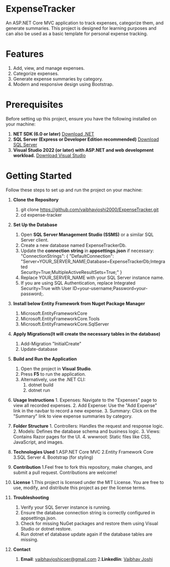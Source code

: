 # ExpenseTracker

An ASP.NET Core MVC application to track expenses, categorize them, and generate summaries. This project is designed for learning purposes and can also be used as a basic template for personal expense tracking.

# Features
   1. Add, view, and manage expenses.
   2. Categorize expenses.
   3. Generate expense summaries by category.
   4. Modern and responsive design using Bootstrap.

# Prerequisites
Before setting up this project, ensure you have the following installed on your machine:
1. **NET SDK (6.0 or later)**
   [Download .NET](https://dotnet.microsoft.com/download)
2. **SQL Server (Express or Developer Edition recommended)**
   [Download SQL Server](https://www.microsoft.com/en-in/sql-server/sql-server-downloads)
3. **Visual Studio 2022 (or later) with ASP.NET and web development workload.**
   [Download Visual Studio](https://visualstudio.microsoft.com/)

# Getting Started
Follow these steps to set up and run the project on your machine:
1. **Clone the Repository**
      1. git clone https://github.com/vaibhavjoshi2000/ExpenseTracker.git
      2. cd expense-tracker
2. **Set Up the Database**
      1. Open **SQL Server Management Studio (SSMS)** or a similar SQL Server client.
      2. Create a new database named ExpenseTrackerDb.
      3. Update the **connection string** in **appsettings.json** if necessary:
       "ConnectionStrings": {
          "DefaultConnection": "Server=YOUR_SERVER_NAME;Database=ExpenseTrackerDb;Integrated    
            Security=True;MultipleActiveResultSets=True;"
           }
      4. Replace YOUR_SERVER_NAME with your SQL Server instance name.
      5. If you are using SQL Authentication, replace Integrated Security=True with User ID=your-username;Password=your-   
          password;.   
3. **Install below Entity Framework from Nuget Package Manager**
      1. Microsoft.EntityFrameworkCore
      2. Microsoft.EntityFrameworkCore.Tools
      3. Microsoft.EntityFrameworkCore.SqlServer
4. **Apply Migrations(It will create the necessary tables in the database)**
     1. Add-Migration "InitialCreate"
     2. Update-database
5. **Build and Run the Application**
      1. Open the project in **Visual Studio**.
      2. Press **F5** to run the application.
      3. Alternatively, use the .NET CLI:
            1. dotnet build
            2. dotnet run
6. **Usage Instructions**
         1. Expenses: Navigate to the "Expenses" page to view all recorded expenses.
         2.   Add Expense: Use the "Add Expense" link in the navbar to record a new expense.
         3.  Summary: Click on the "Summary" link to view expense summaries by category.

7. **Folder Structure**
          1. Controllers: Handles the request and response logic.
          2. Models: Defines the database schema and business logic.
          3. Views: Contains Razor pages for the UI.
          4. wwwroot: Static files like CSS, JavaScript, and images.

8. **Technologies Used**
        1.ASP.NET Core MVC
        2.Entity Framework Core
        3.SQL Server
        4. Bootstrap (for styling)

9. **Contribution**
         1.Feel free to fork this repository, make changes, and submit a pull request. Contributions are welcome!

10. **License**
      1.This project is licensed under the MIT License. You are free to use, modify, and distribute this project as per the           license terms.

11. **Troubleshooting**
       1. Verify your SQL Server instance is running.
       2. Ensure the database connection string is correctly configured in appsettings.json.
       3. Check for missing NuGet packages and restore them using Visual Studio or dotnet restore.
       4. Run dotnet ef database update again if the database tables are missing.
12. **Contact**
      1. **Email**: vaibhavjoshicoer@gmail.com
      2.**Linkedlin**: [Vaibhav Joshi](https://www.linkedin.com/in/vaibhav-joshi-702287185/)
   








